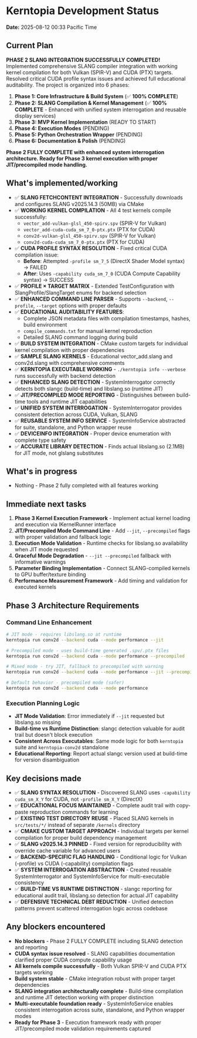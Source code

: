 # Kerntopia Development Status

**Date:** 2025-08-12 00:33 Pacific Time

## Current Plan

**PHASE 2 SLANG INTEGRATION SUCCESSFULLY COMPLETED!** Implemented comprehensive SLANG compiler integration with working kernel compilation for both Vulkan (SPIR-V) and CUDA (PTX) targets. Resolved critical CUDA profile syntax issues and achieved full educational auditability. The project is organized into 6 phases:

1. **Phase 1: Core Infrastructure & Build System** (✅ **100% COMPLETE**)
2. **Phase 2: SLANG Compilation & Kernel Management** (✅ **100% COMPLETE** - Enhanced with unified system interrogation and reusable display services)
3. **Phase 3: MVP Kernel Implementation** (READY TO START) 
4. **Phase 4: Execution Modes** (PENDING)
5. **Phase 5: Python Orchestration Wrapper** (PENDING)
6. **Phase 6: Documentation & Polish** (PENDING)

**Phase 2 FULLY COMPLETE with enhanced system interrogation architecture. Ready for Phase 3 kernel execution with proper JIT/precompiled mode handling.**

## What's implemented/working

- ✅ **SLANG FETCHCONTENT INTEGRATION** - Successfully downloads and configures SLANG v2025.14.3 (50MB) via CMake
- ✅ **WORKING KERNEL COMPILATION** - All 4 test kernels compile successfully:
  - `vector_add-vulkan-glsl_450-spirv.spv` (SPIR-V for Vulkan)
  - `vector_add-cuda-cuda_sm_7_0-ptx.ptx` (PTX for CUDA)  
  - `conv2d-vulkan-glsl_450-spirv.spv` (SPIR-V for Vulkan)
  - `conv2d-cuda-cuda_sm_7_0-ptx.ptx` (PTX for CUDA)
- ✅ **CUDA PROFILE SYNTAX RESOLUTION** - Fixed critical CUDA compilation issue:
  - **Before**: Attempted `-profile sm_7_5` (DirectX Shader Model syntax) → FAILED
  - **After**: Uses `-capability cuda_sm_7_0` (CUDA Compute Capability syntax) → SUCCESS
- ✅ **PROFILE × TARGET MATRIX** - Extended TestConfiguration with SlangProfile/SlangTarget enums for backend selection
- ✅ **ENHANCED COMMAND LINE PARSER** - Supports `--backend`, `--profile`, `--target` options with proper defaults
- ✅ **EDUCATIONAL AUDITABILITY FEATURES**:
  - Complete JSON metadata files with compilation timestamps, hashes, build environment
  - `compile_commands.txt` for manual kernel reproduction
  - Detailed SLANG command logging during build
- ✅ **BUILD SYSTEM INTEGRATION** - CMake custom targets for individual kernel compilation with proper dependencies
- ✅ **SAMPLE SLANG KERNELS** - Educational vector_add.slang and conv2d.slang with comprehensive comments
- ✅ **KERNTOPIA EXECUTABLE WORKING** - `./kerntopia info --verbose` runs successfully with backend detection
- ✅ **ENHANCED SLANG DETECTION** - SystemInterrogator correctly detects both slangc (build-time) and libslang.so (runtime JIT)
- ✅ **JIT/PRECOMPILED MODE REPORTING** - Distinguishes between build-time tools and runtime JIT capabilities
- ✅ **UNIFIED SYSTEM INTERROGATION** - SystemInterrogator provides consistent detection across CUDA, Vulkan, SLANG
- ✅ **REUSABLE SYSTEM INFO SERVICE** - SystemInfoService abstracted for suite, standalone, and Python wrapper reuse
- ✅ **DEVICEINFO INTEGRATION** - Proper device enumeration with complete type safety
- ✅ **ACCURATE LIBRARY DETECTION** - Finds actual libslang.so (2.1MB) for JIT mode, not glslang substitutes

## What's in progress

- Nothing - Phase 2 fully completed with all features working

## Immediate next tasks

1. **Phase 3 Kernel Execution Framework** - Implement actual kernel loading and execution via IKernelRunner interface
2. **JIT/Precompiled Mode Command Line** - Add `--jit`, `--precompiled` flags with proper validation and fallback logic
3. **Execution Mode Validation** - Runtime checks for libslang.so availability when JIT mode requested
4. **Graceful Mode Degradation** - `--jit --precompiled` fallback with informative warnings
5. **Parameter Binding Implementation** - Connect SLANG-compiled kernels to GPU buffer/texture binding
6. **Performance Measurement Framework** - Add timing and validation for executed kernels

## Phase 3 Architecture Requirements

### **Command Line Enhancement**
```bash
# JIT mode - requires libslang.so at runtime
kerntopia run conv2d --backend cuda --mode performance --jit

# Precompiled mode - uses build-time generated .spv/.ptx files  
kerntopia run conv2d --backend cuda --mode performance --precompiled

# Mixed mode - try JIT, fallback to precompiled with warning
kerntopia run conv2d --backend cuda --mode performance --jit --precompiled

# Default behavior - precompiled mode (safer)
kerntopia run conv2d --backend cuda --mode performance
```

### **Execution Planning Logic**
- **JIT Mode Validation**: Error immediately if `--jit` requested but libslang.so missing
- **Build-time vs Runtime Distinction**: slangc detection valuable for audit trail but doesn't block execution
- **Consistent Across Executables**: Same mode logic for both `kerntopia` suite and `kerntopia-conv2d` standalone
- **Educational Reporting**: Report actual slangc version used at build-time for version disambiguation

## Key decisions made

- ✅ **SLANG SYNTAX RESOLUTION** - Discovered SLANG uses `-capability cuda_sm_X_Y` for CUDA, not `-profile sm_X_Y` (DirectX)
- ✅ **EDUCATIONAL FOCUS MAINTAINED** - Complete audit trail with copy-paste reproduction commands for learning
- ✅ **EXISTING TEST DIRECTORY REUSE** - Placed SLANG kernels in `src/tests/*/` instead of separate `/kernels` directory 
- ✅ **CMAKE CUSTOM TARGET APPROACH** - Individual targets per kernel compilation for proper build dependency management
- ✅ **SLANG v2025.14.3 PINNED** - Fixed version for reproducibility with override cache variable for advanced users
- ✅ **BACKEND-SPECIFIC FLAG HANDLING** - Conditional logic for Vulkan (-profile) vs CUDA (-capability) compilation flags
- ✅ **SYSTEM INTERROGATION ABSTRACTION** - Created reusable SystemInterrogator and SystemInfoService for multi-executable consistency
- ✅ **BUILD-TIME VS RUNTIME DISTINCTION** - slangc reporting for educational audit trail, libslang.so detection for actual JIT capability
- ✅ **DEFENSIVE TECHNICAL DEBT REDUCTION** - Unified detection patterns prevent scattered interrogation logic across codebase

## Any blockers encountered

- **No blockers** - Phase 2 FULLY COMPLETE including SLANG detection and reporting
- **CUDA syntax issue resolved** - SLANG capabilities documentation clarified proper CUDA compute capability usage
- **All kernels compile successfully** - Both Vulkan SPIR-V and CUDA PTX targets working
- **Build system stable** - CMake integration robust with proper target dependencies  
- **SLANG integration architecturally complete** - Build-time compilation and runtime JIT detection working with proper distinction  
- **Multi-executable foundation ready** - SystemInfoService enables consistent interrogation across suite, standalone, and Python wrapper modes
- **Ready for Phase 3** - Execution framework ready with proper JIT/precompiled mode validation requirements captured